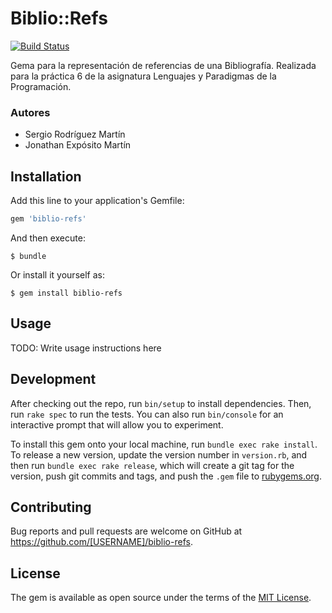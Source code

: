 # Biblio::Refs

[![Build Status](https://travis-ci.org/alu0100699968/biblio_refs.svg?branch=modulos_sergio)](https://travis-ci.org/alu0100699968/biblio_refs)

Gema para la representación de referencias de una Bibliografía. Realizada para la práctica 6 de la asignatura Lenguajes y Paradigmas de la Programación.

### Autores

* Sergio Rodríguez Martín
* Jonathan Expósito Martín

## Installation

Add this line to your application's Gemfile:

```ruby
gem 'biblio-refs'
```

And then execute:

    $ bundle

Or install it yourself as:

    $ gem install biblio-refs

## Usage

TODO: Write usage instructions here

## Development

After checking out the repo, run `bin/setup` to install dependencies. Then, run `rake spec` to run the tests. You can also run `bin/console` for an interactive prompt that will allow you to experiment.

To install this gem onto your local machine, run `bundle exec rake install`. To release a new version, update the version number in `version.rb`, and then run `bundle exec rake release`, which will create a git tag for the version, push git commits and tags, and push the `.gem` file to [rubygems.org](https://rubygems.org).

## Contributing

Bug reports and pull requests are welcome on GitHub at https://github.com/[USERNAME]/biblio-refs.


## License

The gem is available as open source under the terms of the [MIT License](http://opensource.org/licenses/MIT).
